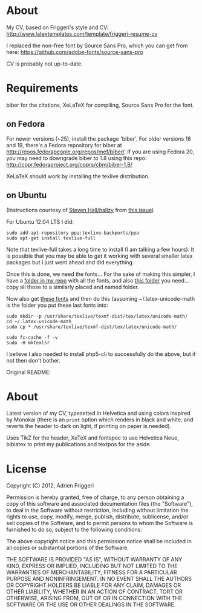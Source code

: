 # About

My CV, based on Friggeri's style and CV: http://www.latextemplates.com/template/friggeri-resume-cv

I replaced the non-free font by Source Sans Pro, which you can get from here: https://github.com/adobe-fonts/source-sans-pro

CV is probably not up-to-date.

# Requirements

biber for the citations, XeLaTeX for compiling, Source Sans Pro for the font.

## on Fedora

For newer versions (~25), install the package 'biber'.
For older versions 18 and 19, there's a Fedora repository for biber at http://repos.fedorapeople.org/repos/mef/biber/.
If you are using Fedora 20, you may need to downgrade biber to 1.8 using this repo: http://copr.fedoraproject.org/coprs/cbm/biber-1.8/

XeLaTeX should work by installing the texlive distribution.

## on Ubuntu

(Instructions courtesy of [Steven Hall/hallzy](https://github.com/hallzy) from [this issue](https://github.com/philippbayer/CV/issues/1#issuecomment-104332627)) 

For Ubuntu 12.04 LTS I did:

    sudo add-apt-repository ppa:texlive-backports/ppa
    sudo apt-get install texlive-full

Note that texlive-full takes a long time to install (I am talking a few hours). It is possible that you may be able to get it working with several smaller latex packages but I just went ahead and did everything.

Once this is done, we need the fonts... For the sake of making this simpler, I have a [folder in my repo](https://github.com/hallzy/dotfiles/tree/master/.fonts) with all the fonts, and also [this folder](https://github.com/hallzy/dotfiles/tree/master/texmf/fonts/opentype) you need... copy all those to a similarly placed and named folder.

Now also get [these fonts](https://github.com/hallzy/dotfiles/tree/master/.latex-unicode-math) and then do this (assuming ~/.latex-unicode-math is the folder you put these last fonts into:

    sudo mkdir -p /usr/share/texlive/texmf-dist/tex/latex/unicode-math/
    cd ~/.latex-unicode-math
    sudo cp * /usr/share/texlive/texmf-dist/tex/latex/unicode-math/

    sudo fc-cache -f -v
    sudo -H mktexlsr

I believe I also needed to install php5-cli to successfully do the above, but if not then don't bother.

Original README:

# About
Latest version of my CV, typesetted in Helvetica and using colors inspired by Monokai (there is an `print` option which renders in black and white, and reverts the header to dark on light, if printing on paper is needed).

Uses TikZ for the header, XeTeX and fontspec to use Helvetica Neue, biblatex to print my publications and textpos for the aside.


# License

Copyright (C) 2012, Adrien Friggeri

Permission is hereby granted, free of charge, to any person obtaining a copy of this software and associated documentation files (the "Software"), to deal in the Software without restriction, including without limitation the rights to use, copy, modify, merge, publish, distribute, sublicense, and/or sell copies of the Software, and to permit persons to whom the Software is furnished to do so, subject to the following conditions:

The above copyright notice and this permission notice shall be included in all copies or substantial portions of the Software.

THE SOFTWARE IS PROVIDED "AS IS", WITHOUT WARRANTY OF ANY KIND, EXPRESS OR IMPLIED, INCLUDING BUT NOT LIMITED TO THE WARRANTIES OF MERCHANTABILITY, FITNESS FOR A PARTICULAR PURPOSE AND NONINFRINGEMENT. IN NO EVENT SHALL THE AUTHORS OR COPYRIGHT HOLDERS BE LIABLE FOR ANY CLAIM, DAMAGES OR OTHER LIABILITY, WHETHER IN AN ACTION OF CONTRACT, TORT OR OTHERWISE, ARISING FROM, OUT OF OR IN CONNECTION WITH THE SOFTWARE OR THE USE OR OTHER DEALINGS IN THE SOFTWARE.
